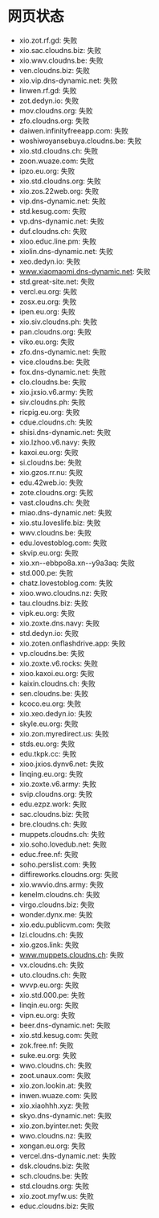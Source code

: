 # 网页状态
- xio.zot.rf.gd: 失败
- xio.sac.cloudns.biz: 失败
- xio.wwv.cloudns.be: 失败
- ven.cloudns.biz: 失败
- xio.vip.dns-dynamic.net: 失败
- linwen.rf.gd: 失败
- zot.dedyn.io: 失败
- mov.cloudns.org: 失败
- zfo.cloudns.org: 失败
- daiwen.infinityfreeapp.com: 失败
- woshiwoyansebuya.cloudns.be: 失败
- xio.std.cloudns.ch: 失败
- zoon.wuaze.com: 失败
- ipzo.eu.org: 失败
- xio.std.cloudns.org: 失败
- xio.zos.22web.org: 失败
- vip.dns-dynamic.net: 失败
- std.kesug.com: 失败
- vp.dns-dynamic.net: 失败
- duf.cloudns.ch: 失败
- xioo.educ.line.pm: 失败
- xiolin.dns-dynamic.net: 失败
- xeo.dedyn.io: 失败
- www.xiaomaomi.dns-dynamic.net: 失败
- std.great-site.net: 失败
- vercl.eu.org: 失败
- zosx.eu.org: 失败
- ipen.eu.org: 失败
- xio.siv.cloudns.ph: 失败
- pan.cloudns.org: 失败
- viko.eu.org: 失败
- zfo.dns-dynamic.net: 失败
- vice.cloudns.be: 失败
- fox.dns-dynamic.net: 失败
- clo.cloudns.be: 失败
- xio.jxsio.v6.army: 失败
- siv.cloudns.ph: 失败
- ricpig.eu.org: 失败
- cdue.cloudns.ch: 失败
- shisi.dns-dynamic.net: 失败
- xio.lzhoo.v6.navy: 失败
- kaxoi.eu.org: 失败
- si.cloudns.be: 失败
- xio.gzos.rr.nu: 失败
- edu.42web.io: 失败
- zote.cloudns.org: 失败
- vast.cloudns.ch: 失败
- miao.dns-dynamic.net: 失败
- xio.stu.loveslife.biz: 失败
- wwv.cloudns.be: 失败
- edu.lovestoblog.com: 失败
- skvip.eu.org: 失败
- xio.xn--ebbpo8a.xn--y9a3aq: 失败
- std.000.pe: 失败
- chatz.lovestoblog.com: 失败
- xioo.wwo.cloudns.nz: 失败
- tau.cloudns.biz: 失败
- vipk.eu.org: 失败
- xio.zoxte.dns.navy: 失败
- std.dedyn.io: 失败
- xio.zoten.onflashdrive.app: 失败
- vp.cloudns.be: 失败
- xio.zoxte.v6.rocks: 失败
- xioo.kaxoi.eu.org: 失败
- kaixin.cloudns.ch: 失败
- sen.cloudns.be: 失败
- kcoco.eu.org: 失败
- xio.xeo.dedyn.io: 失败
- skyle.eu.org: 失败
- xio.zon.myredirect.us: 失败
- stds.eu.org: 失败
- edu.tkpk.cc: 失败
- xioo.jxios.dynv6.net: 失败
- linqing.eu.org: 失败
- xio.zoxte.v6.army: 失败
- svip.cloudns.org: 失败
- edu.ezpz.work: 失败
- sac.cloudns.biz: 失败
- bre.cloudns.ch: 失败
- muppets.cloudns.ch: 失败
- xio.soho.lovedub.net: 失败
- educ.free.nf: 失败
- soho.perslist.com: 失败
- diffireworks.cloudns.org: 失败
- xio.wwvio.dns.army: 失败
- kenelm.cloudns.ch: 失败
- virgo.cloudns.biz: 失败
- wonder.dynx.me: 失败
- xio.edu.publicvm.com: 失败
- lzi.cloudns.ch: 失败
- xio.gzos.link: 失败
- www.muppets.cloudns.ch: 失败
- vx.cloudns.ch: 失败
- uto.cloudns.ch: 失败
- wvvp.eu.org: 失败
- xio.std.000.pe: 失败
- linqin.eu.org: 失败
- vipn.eu.org: 失败
- beer.dns-dynamic.net: 失败
- xio.std.kesug.com: 失败
- zok.free.nf: 失败
- suke.eu.org: 失败
- wwo.cloudns.ch: 失败
- zoot.unaux.com: 失败
- xio.zon.lookin.at: 失败
- inwen.wuaze.com: 失败
- xio.xiaohhh.xyz: 失败
- skyo.dns-dynamic.net: 失败
- xio.zon.byinter.net: 失败
- wwo.cloudns.nz: 失败
- xongan.eu.org: 失败
- vercel.dns-dynamic.net: 失败
- dsk.cloudns.biz: 失败
- sch.cloudns.be: 失败
- std.cloudns.org: 失败
- xio.zoot.myfw.us: 失败
- educ.cloudns.biz: 失败
